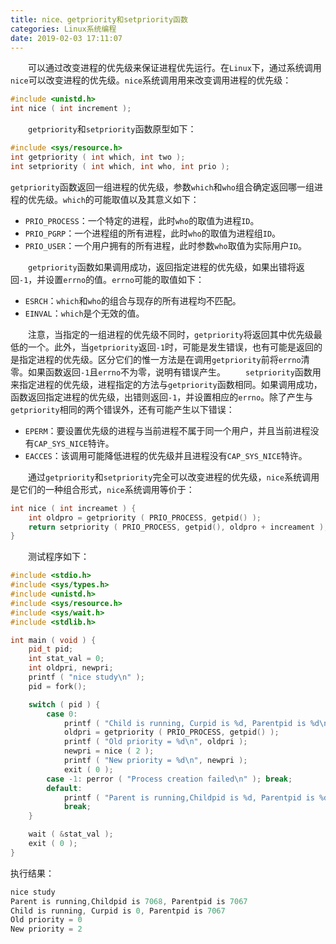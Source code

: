 ```yaml
---
title: nice、getpriority和setpriority函数
categories: Linux系统编程
date: 2019-02-03 17:11:07
---
```

&emsp;&emsp;可以通过改变进程的优先级来保证进程优先运行。在`Linux`下，通过系统调用`nice`可以改变进程的优先级。`nice`系统调用用来改变调用进程的优先级：<!--more-->

``` cpp
#include <unistd.h>
int nice ( int increment );
```

&emsp;&emsp;`getpriority`和`setpriority`函数原型如下：

``` cpp
#include <sys/resource.h>
int getpriority ( int which, int two );
int setpriority ( int which, int who, int prio );
```

`getpriority`函数返回一组进程的优先级，参数`which`和`who`组合确定返回哪一组进程的优先级。`which`的可能取值以及其意义如下：

- `PRIO_PROCESS`：一个特定的进程，此时`who`的取值为进程`ID`。
- `PRIO_PGRP`：一个进程组的所有进程，此时`who`的取值为进程组`ID`。
- `PRIO_USER`：一个用户拥有的所有进程，此时参数`who`取值为实际用户`ID`。

&emsp;&emsp;`getpriority`函数如果调用成功，返回指定进程的优先级，如果出错将返回`-1`，并设置`errno`的值。`errno`可能的取值如下：

- `ESRCH`：`which`和`who`的组合与现存的所有进程均不匹配。
- `EINVAL`：`which`是个无效的值。

&emsp;&emsp;注意，当指定的一组进程的优先级不同时，`getpriority`将返回其中优先级最低的一个。此外，当`getpriority`返回`-1`时，可能是发生错误，也有可能是返回的是指定进程的优先级。区分它们的惟一方法是在调用`getpriority`前将`errno`清零。如果函数返回`-1`且`errno`不为零，说明有错误产生。
&emsp;&emsp;`setpriority`函数用来指定进程的优先级，进程指定的方法与`getpriority`函数相同。如果调用成功，函数返回指定进程的优先级，出错则返回`-1`，并设置相应的`errno`。除了产生与`getpriority`相同的两个错误外，还有可能产生以下错误：

- `EPERM`：要设置优先级的进程与当前进程不属于同一个用户，并且当前进程没有`CAP_SYS_NICE`特许。
- `EACCES`：该调用可能降低进程的优先级并且进程没有`CAP_SYS_NICE`特许。

&emsp;&emsp;通过`getpriority`和`setpriority`完全可以改变进程的优先级，`nice`系统调用是它们的一种组合形式，`nice`系统调用等价于：

``` cpp
int nice ( int increamet ) {
    int oldpro = getpriority ( PRIO_PROCESS, getpid() );
    return setpriority ( PRIO_PROCESS, getpid(), oldpro + increament );
}
```

&emsp;&emsp;测试程序如下：

``` cpp
#include <stdio.h>
#include <sys/types.h>
#include <unistd.h>
#include <sys/resource.h>
#include <sys/wait.h>
#include <stdlib.h>

int main ( void ) {
    pid_t pid;
    int stat_val = 0;
    int oldpri, newpri;
    printf ( "nice study\n" );
    pid = fork();

    switch ( pid ) {
        case 0:
            printf ( "Child is running, Curpid is %d, Parentpid is %d\n", pid, getppid() );
            oldpri = getpriority ( PRIO_PROCESS, getpid() );
            printf ( "Old priority = %d\n", oldpri );
            newpri = nice ( 2 );
            printf ( "New priority = %d\n", newpri );
            exit ( 0 );
        case -1: perror ( "Process creation failed\n" ); break;
        default:
            printf ( "Parent is running,Childpid is %d, Parentpid is %d\n", pid, getpid() );
            break;
    }

    wait ( &stat_val );
    exit ( 0 );
}
```

执行结果：

``` cpp
nice study
Parent is running,Childpid is 7068, Parentpid is 7067
Child is running, Curpid is 0, Parentpid is 7067
Old priority = 0
New priority = 2
```